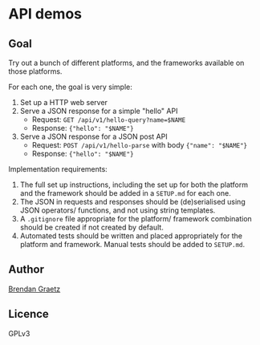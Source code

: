 # API demos

## Goal

Try out a bunch of different platforms, and the frameworks available on those platforms.

For each one, the goal is very simple:

1. Set up a HTTP web server
2. Serve a JSON response for a simple "hello" API
   - Request: `GET /api/v1/hello-query?name=$NAME`
   - Response: `{"hello": "$NAME"}`
3. Serve a JSON response for a JSON post API
   - Request: `POST /api/v1/hello-parse` with body `{"name": "$NAME"}`
   - Response: `{"hello": "$NAME"}`

Implementation requirements:

1. The full set up instructions, including the set up for both the platform and the framework
   should be added in a `SETUP.md` for each one.
2. The JSON in requests and responses should be (de)serialised using JSON operators/ functions,
   and not using string templates.
3. A `.gitignore` file appropriate for the platform/ framework combination
   should be created if not created by default.
4. Automated tests should be written and placed appropriately for the platform and framework.
   Manual tests should be added to `SETUP.md`.

## Author

[Brendan Graetz](http://bguiz.com)

## Licence

GPLv3
